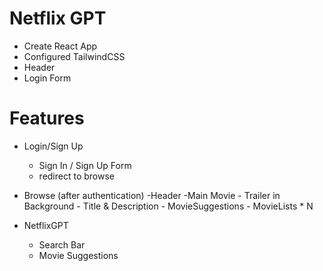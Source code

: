 # Netflix GPT

- Create React App
- Configured TailwindCSS
- Header
- Login Form

# Features

- Login/Sign Up

  - Sign In / Sign Up Form
  - redirect to browse

- Browse (after authentication)
  -Header
  -Main Movie - Trailer in Background - Title & Description - MovieSuggestions - MovieLists \* N

- NetflixGPT
  - Search Bar
  - Movie Suggestions
